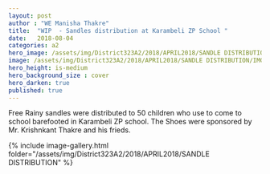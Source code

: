```yaml
---
layout: post
author : "WE Manisha Thakre"
title:  "WIP  - Sandles distribution at Karambeli ZP School "
date:   2018-08-04 
categories: a2
hero_image: /assets/img/District323A2/2018/APRIL2018/SANDLE DISTRIBUTION/IMG-20210706-WA0052.jpg
image: /assets/img/District323A2/2018/APRIL2018/SANDLE DISTRIBUTION/IMG-20210706-WA0052.jpg
hero_height: is-medium
hero_background_size : cover
hero_darken: true
published: true
---
```


Free Rainy sandles were distributed to 50 children who use to come to school barefooted in Karambeli ZP school. The Shoes were sponsored by Mr. Krishnkant Thakre and his frieds.

{% include image-gallery.html folder="/assets/img/District323A2/2018/APRIL2018/SANDLE DISTRIBUTION" %}